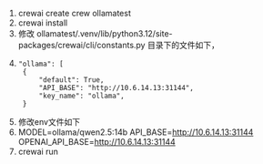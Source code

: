 1. crewai create crew ollamatest
2. crewai install
3. 修改 ollamatest/.venv/lib/python3.12/site-packages/crewai/cli/constants.py 目录下的文件如下，
4.     "ollama": [
        {
            "default": True,
            "API_BASE": "http://10.6.14.13:31144",
            "key_name": "ollama",
        }
5. 修改env文件如下
6. MODEL=ollama/qwen2.5:14b
   API_BASE=http://10.6.14.13:31144
   OPENAI_API_BASE=http://10.6.14.13:31144
7. crewai run
